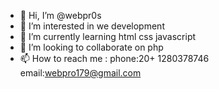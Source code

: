 - 👋 Hi, I’m @webpr0s
- 👀 I’m interested in we development
- 🌱 I’m currently learning html css javascript
- 💞️ I’m looking to collaborate on php
- 📫 How to reach me :
phone:20+ 1280378746
email:webpro179@gmail.com
<!---
webpr0s/webpr0s is a ✨ special ✨ repository because its `README.md` (this file) appears on your GitHub profile.
You can click the Preview link to take a look at your changes.
--->
